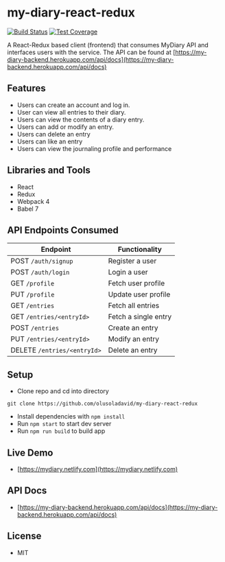 # my-diary-react-redux

[![Build Status](https://travis-ci.org/olusoladavid/my-diary-react-redux.svg?branch=staging)](https://travis-ci.org/olusoladavid/my-diary-react-redux)
[![Test Coverage](https://api.codeclimate.com/v1/badges/1f3cec3aa9ebe9d246b1/test_coverage)](https://codeclimate.com/github/olusoladavid/my-diary-react-redux/test_coverage)

A React-Redux based client (frontend) that consumes MyDiary API and interfaces users with the service. The API can be found at [https://my-diary-backend.herokuapp.com/api/docs](https://my-diary-backend.herokuapp.com/api/docs)

## Features

- Users can create an account and log in.
- User can view all entries to their diary.
- Users can view the contents of a diary entry.
- Users can add or modify an entry.
- Users can delete an entry
- Users can like an entry
- Users can view the journaling profile and performance

## Libraries and Tools

- React
- Redux
- Webpack 4
- Babel 7


## API Endpoints Consumed

| Endpoint                    | Functionality        |
| --------------------------- | -------------------- |
| POST `/auth/signup`         | Register a user      |
| POST `/auth/login`          | Login a user         |
| GET `/profile`              | Fetch user profile   |
| PUT `/profile`              | Update user profile  |
| GET `/entries`              | Fetch all entries    |
| GET `/entries/<entryId>`    | Fetch a single entry |
| POST `/entries`             | Create an entry      |
| PUT `/entries/<entryId>`    | Modify an entry      |
| DELETE `/entries/<entryId>` | Delete an entry      |

## Setup

- Clone repo and cd into directory

```
git clone https://github.com/olusoladavid/my-diary-react-redux
```

- Install dependencies with `npm install`
- Run `npm start` to start dev server
- Run `npm run build` to build app

## Live Demo

- [https://mydiary.netlify.com](https://mydiary.netlify.com)

## API Docs

- [https://my-diary-backend.herokuapp.com/api/docs](https://my-diary-backend.herokuapp.com/api/docs)

## License

- MIT
